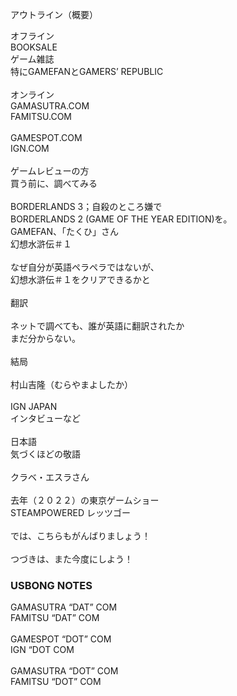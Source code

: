アウトライン（概要）

オフライン<br/>
BOOKSALE<br/>
ゲーム雑誌<br/>
特にGAMEFANとGAMERS’ REPUBLIC<br/>
<br/>
オンライン<br/>
GAMASUTRA.COM<br/>
FAMITSU.COM<br/>
<br/>
GAMESPOT.COM<br/>
IGN.COM<br/>
<br/>
ゲームレビューの方<br/>
買う前に、調べてみる<br/>
<br/>
BORDERLANDS 3；自殺のところ嫌で<br/>
BORDERLANDS 2 (GAME OF THE YEAR EDITION)を。<br/>
GAMEFAN、「たくひ」さん<br/>
幻想水滸伝＃１<br/>
<br/>
なぜ自分が英語ペラペラではないが、<br/>
幻想水滸伝＃１をクリアできるかと<br/>
<br/>
翻訳<br/>
<br/>
ネットで調べても、誰が英語に翻訳されたか<br/>
まだ分からない。<br/>
<br/>
結局<br/>
<br/>
村山吉隆（むらやまよしたか）<br/>
<br/>
IGN JAPAN<br/>
インタビューなど<br/>
<br/>
日本語<br/>
気づくほどの敬語<br/>
<br/>
クラベ・エスラさん<br/>
<br/>
去年（２０２２）の東京ゲームショー<br/>
STEAMPOWERED レッツゴー<br/>
<br/>
では、こちらもがんばりましょう！<br/>
<br/>
つづきは、また今度にしよう！

### USBONG NOTES

GAMASUTRA “DAT” COM<br/>
FAMITSU “DAT” COM<br/>
<br/>
GAMESPOT “DOT” COM<br/>
IGN “DOT COM<br/>
<br/>
GAMASUTRA “DOT” COM<br/>
FAMITSU “DOT” COM




